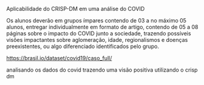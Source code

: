 Aplicabilidade do CRISP-DM em uma análise do COVID

Os alunos deverão em grupos ímpares contendo de 03 a no máximo 05 alunos, entregar individualmente em formato de artigo, contendo de 05 a 08 páginas sobre o impacto do COVID junto a sociedade, trazendo possíveis visões impactantes sobre aglomeração, idade, regionalismos e doenças preexistentes, ou algo diferenciado identificados pelo grupo. 

https://brasil.io/dataset/covid19/caso_full/

analisando os dados do covid trazendo uma visão positiva utilizando o crisp dm
